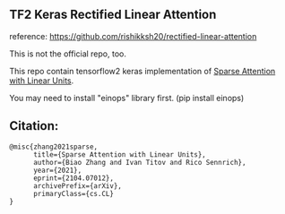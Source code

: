 ## TF2 Keras Rectified Linear Attention

reference: https://github.com/rishikksh20/rectified-linear-attention

This is not the official repo, too.

This repo contain tensorflow2 keras implementation of [Sparse Attention with Linear Units](https://arxiv.org/abs/2104.07012).

You may need to install "einops" library first. (pip install einops)


## Citation:
```
@misc{zhang2021sparse,
      title={Sparse Attention with Linear Units}, 
      author={Biao Zhang and Ivan Titov and Rico Sennrich},
      year={2021},
      eprint={2104.07012},
      archivePrefix={arXiv},
      primaryClass={cs.CL}
}
```
